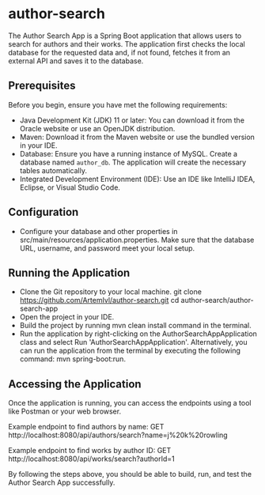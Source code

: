 # author-search
The Author Search App is a Spring Boot application that allows users to search for authors and their works. The application first checks the local database for the requested data and, if not found, fetches it from an external API and saves it to the database.

## Prerequisites
Before you begin, ensure you have met the following requirements:

- Java Development Kit (JDK) 11 or later: You can download it from the Oracle website or use an OpenJDK distribution.
- Maven: Download it from the Maven website or use the bundled version in your IDE.
- Database: Ensure you have a running instance of MySQL. Create a database named `author_db`. The application will create the necessary tables automatically.
- Integrated Development Environment (IDE): Use an IDE like IntelliJ IDEA, Eclipse, or Visual Studio Code.

## Configuration
- Configure your database and other properties in src/main/resources/application.properties. Make sure that the database URL, username, and password meet your local setup.

## Running the Application
- Clone the Git repository to your local machine.
git clone https://github.com/ArtemIvl/author-search.git
cd author-search/author-search-app
- Open the project in your IDE.
- Build the project by running mvn clean install command in the terminal.
- Run the application by right-clicking on the AuthorSearchAppApplication class and select Run 'AuthorSearchAppApplication'. Alternatively, you can run the application from the terminal by executing the following command: mvn spring-boot:run.

## Accessing the Application
Once the application is running, you can access the endpoints using a tool like Postman or your web browser.

Example endpoint to find authors by name:
GET http://localhost:8080/api/authors/search?name=j%20k%20rowling

Example endpoint to find works by author ID:
GET http://localhost:8080/api/works/search?authorId=1

By following the steps above, you should be able to build, run, and test the Author Search App successfully.


